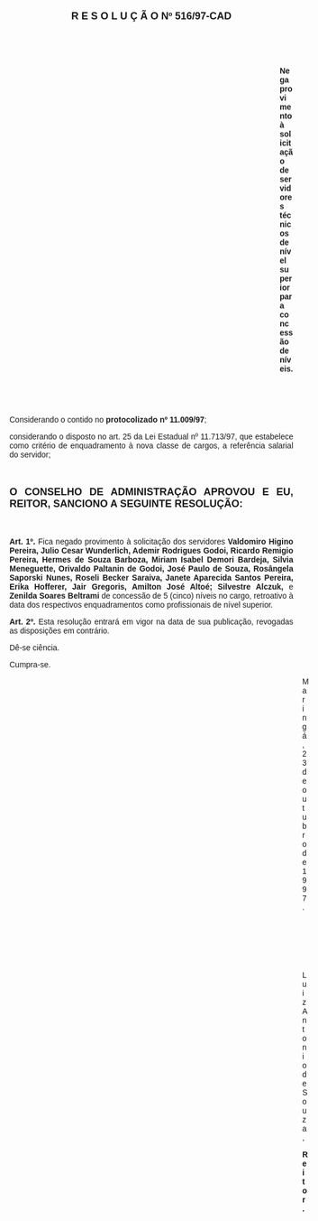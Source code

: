 <BODY>

<B><FONT FACE="Arial" SIZE=4><P ALIGN="CENTER"></P>
<P ALIGN="CENTER">R E S O L U &Ccedil; &Atilde; O   Nº 516/97-CAD</P>
</B></FONT><FONT FACE="Arial">
<P>&nbsp;</P>
<P>&nbsp;</P><DIR>
<DIR>
<DIR>
<DIR>
<DIR>
<DIR>
<DIR>
<DIR>
<DIR>
<DIR>
<DIR>
<DIR>

<B><P ALIGN="JUSTIFY">Nega provimento &agrave; solicita&ccedil;&atilde;o de servidores t&eacute;cnicos de n&iacute;vel superior para concess&atilde;o de n&iacute;veis.</P>
</B>
<P>&nbsp;</P>
<P>&nbsp;</P></DIR>
</DIR>
</DIR>
</DIR>
</DIR>
</DIR>
</DIR>
</DIR>
</DIR>
</DIR>
</DIR>
</DIR>

<P ALIGN="JUSTIFY">&#9;Considerando o contido no <B>protocolizado nº 11.009/97</B>;</P>
<P ALIGN="JUSTIFY">&#9;considerando o disposto no art. 25 da Lei Estadual nº 11.713/97, que estabelece como crit&eacute;rio de enquadramento &agrave; nova classe de cargos, a refer&ecirc;ncia salarial do servidor;</P>
<P ALIGN="JUSTIFY"></P>
<P ALIGN="JUSTIFY">&nbsp;</P>
</FONT><B><FONT FACE="Arial" SIZE=4><P ALIGN="JUSTIFY">O CONSELHO DE ADMINISTRA&Ccedil;&Atilde;O APROVOU E EU, REITOR, SANCIONO A SEGUINTE RESOLU&Ccedil;&Atilde;O:</P>
</B></FONT><FONT FACE="Arial"><P ALIGN="JUSTIFY"></P>
<P ALIGN="JUSTIFY">&nbsp;</P>
<P ALIGN="JUSTIFY">&#9;<B>Art. 1º. </B>Fica negado provimento &agrave; solicita&ccedil;&atilde;o dos servidores <B>Valdomiro Higino Pereira, Julio Cesar Wunderlich, Ademir Rodrigues Godoi, Ricardo Remigio Pereira, Hermes de Souza Barboza, Miriam Isabel Demori Bardeja, Silvia Meneguette, Orivaldo Paltanin de Godoi, Jos&eacute; Paulo de Souza, Ros&acirc;ngela Saporski Nunes, Roseli Becker Saraiva, Janete Aparecida Santos Pereira, Erika Hofferer, Jair Gregoris, Amilton Jos&eacute; Alto&eacute;; Silvestre Alczuk, </B>e <B>Zenilda Soares Beltrami</B> de concess&atilde;o de 5 (cinco) n&iacute;veis no cargo, retroativo &agrave; data dos respectivos enquadramentos como profissionais de n&iacute;vel superior.</P>
<P ALIGN="JUSTIFY">&#9;<B>Art. 2º.</B> Esta resolu&ccedil;&atilde;o entrar&aacute; em vigor na data de sua publica&ccedil;&atilde;o, revogadas as disposi&ccedil;&otilde;es em contr&aacute;rio.</P>
<P>&#9;D&ecirc;-se ci&ecirc;ncia.</P>
<P>&#9;Cumpra-se.</P>
<DIR>
<DIR>
<DIR>
<DIR>
<DIR>
<DIR>
<DIR>
<DIR>
<DIR>
<DIR>
<DIR>
<DIR>
<DIR>

<P>Maring&aacute;, 23 de outubro de 1997.</P>

<P>&nbsp;</P>
<P>&nbsp;</P>
<P>&nbsp;</P>
<P>Luiz Antonio de Souza,</P>
<B><P>Reitor.</P></DIR>
</DIR>
</DIR>
</DIR>
</DIR>
</DIR>
</DIR>
</DIR>
</DIR>
</DIR>
</DIR>
</DIR>
</DIR>
</B></FONT></BODY>
